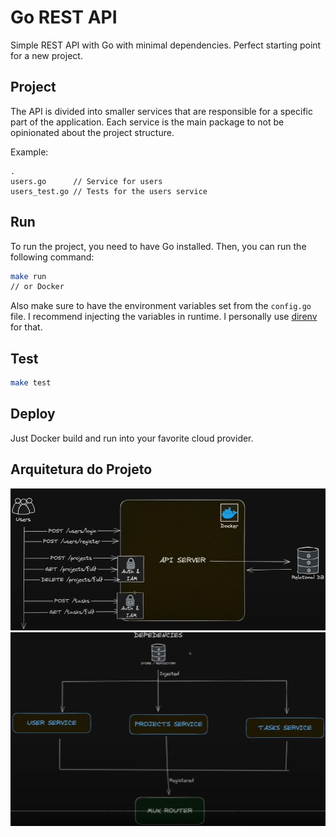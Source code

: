 # Go REST API

Simple REST API with Go with minimal dependencies. Perfect starting point for a new project.

## Project

The API is divided into smaller services that are responsible for a specific part of the application.
Each service is the main package to not be opinionated about the project structure.

Example:

```
.
users.go      // Service for users
users_test.go // Tests for the users service
```

## Run

To run the project, you need to have Go installed. Then, you can run the following command:

```bash
make run
// or Docker
```

Also make sure to have the environment variables set from the `config.go` file.
I recommend injecting the variables in runtime. I personally use [direnv](https://direnv.net/) for that.

## Test

```bash
make test
```

## Deploy

Just Docker build and run into your favorite cloud provider.

## Arquitetura do Projeto

![about1](./about/about1.png)
![about2](./about/about2.png)
